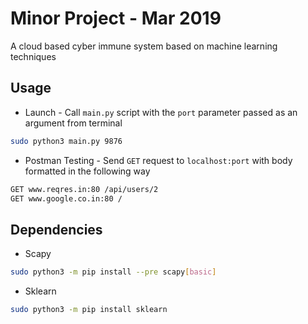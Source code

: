 # Minor Project - Mar 2019
A cloud based cyber immune system based on machine learning techniques

## Usage
* Launch - Call `main.py` script with the `port` parameter passed as an argument from terminal
```bash
sudo python3 main.py 9876
```
* Postman Testing - Send `GET` request to `localhost:port` with body formatted in the following way
```bash
GET www.reqres.in:80 /api/users/2
GET www.google.co.in:80 /
```
## Dependencies
* Scapy 
```bash
sudo python3 -m pip install --pre scapy[basic]
```
* Sklearn
```bash
sudo python3 -m pip install sklearn
```
